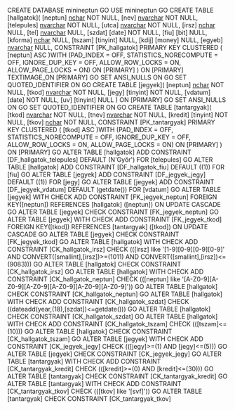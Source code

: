 CREATE DATABASE minineptun
GO
USE minineptun
GO
CREATE TABLE [hallgatok](
	[neptun] [nchar](6) NOT NULL,
	[nev] [nvarchar](30) NOT NULL,
	[telepules] [nvarchar](25) NOT NULL,
	[utca] [nvarchar](35) NOT NULL,
	[irsz] [nchar](4) NULL,
	[tel] [nvarchar](15) NULL,
	[szdat] [date] NOT NULL,
	[fiu] [bit] NULL,
	[kforma] [nchar](1) NULL,
	[tszam] [tinyint] NULL,
	[kdij] [money] NULL,
	[egyeb] [nvarchar](max) NULL,
 CONSTRAINT [PK_hallgatok] PRIMARY KEY CLUSTERED 
(
	[neptun] ASC
)WITH (PAD_INDEX = OFF, STATISTICS_NORECOMPUTE = OFF, IGNORE_DUP_KEY = OFF, ALLOW_ROW_LOCKS = ON, ALLOW_PAGE_LOCKS = ON) ON [PRIMARY]
) ON [PRIMARY] TEXTIMAGE_ON [PRIMARY]
GO
SET ANSI_NULLS ON
GO
SET QUOTED_IDENTIFIER ON
GO
CREATE TABLE [jegyek](
	[neptun] [nchar](6) NOT NULL,
	[tkod] [nvarchar](13) NOT NULL,
	[jegy] [tinyint] NOT NULL,
	[vdatum] [date] NOT NULL,
	[uv] [tinyint] NULL
) ON [PRIMARY]
GO
SET ANSI_NULLS ON
GO
SET QUOTED_IDENTIFIER ON
GO
CREATE TABLE [tantargyak](
	[tkod] [nvarchar](13) NOT NULL,
	[tnev] [nvarchar](40) NOT NULL,
	[kredit] [tinyint] NOT NULL,
	[tkov] [nchar](1) NOT NULL,
 CONSTRAINT [PK_tantargyak] PRIMARY KEY CLUSTERED 
(
	[tkod] ASC
)WITH (PAD_INDEX = OFF, STATISTICS_NORECOMPUTE = OFF, IGNORE_DUP_KEY = OFF, ALLOW_ROW_LOCKS = ON, ALLOW_PAGE_LOCKS = ON) ON [PRIMARY]
) ON [PRIMARY]
GO
ALTER TABLE [hallgatok] ADD  CONSTRAINT [DF_hallgatok_telepules]  DEFAULT (N'Győr') FOR [telepules]
GO
ALTER TABLE [hallgatok] ADD  CONSTRAINT [DF_hallgatok_fiu]  DEFAULT ((1)) FOR [fiu]
GO
ALTER TABLE [jegyek] ADD  CONSTRAINT [DF_jegyek_jegy]  DEFAULT ((1)) FOR [jegy]
GO
ALTER TABLE [jegyek] ADD  CONSTRAINT [DF_jegyek_vdatum]  DEFAULT (getdate()) FOR [vdatum]
GO
ALTER TABLE [jegyek]  WITH CHECK ADD  CONSTRAINT [FK_jegyek_neptun] FOREIGN KEY([neptun])
REFERENCES [hallgatok] ([neptun])
ON UPDATE CASCADE
GO
ALTER TABLE [jegyek] CHECK CONSTRAINT [FK_jegyek_neptun]
GO
ALTER TABLE [jegyek]  WITH CHECK ADD  CONSTRAINT [FK_jegyek_tkod] FOREIGN KEY([tkod])
REFERENCES [tantargyak] ([tkod])
ON UPDATE CASCADE
GO
ALTER TABLE [jegyek] CHECK CONSTRAINT [FK_jegyek_tkod]
GO
ALTER TABLE [hallgatok]  WITH CHECK ADD  CONSTRAINT [CK_hallgatok_irsz] CHECK  (([irsz] like '[1-9][0-9][0-9][0-9]' AND CONVERT([smallint],[irsz])>=(1011) AND CONVERT([smallint],[irsz])<=(9083)))
GO
ALTER TABLE [hallgatok] CHECK CONSTRAINT [CK_hallgatok_irsz]
GO
ALTER TABLE [hallgatok]  WITH CHECK ADD  CONSTRAINT [CK_hallgatok_neptun] CHECK  (([neptun] like '[A-Z0-9][A-Z0-9][A-Z0-9][A-Z0-9][A-Z0-9][A-Z0-9]'))
GO
ALTER TABLE [hallgatok] CHECK CONSTRAINT [CK_hallgatok_neptun]
GO
ALTER TABLE [hallgatok]  WITH CHECK ADD  CONSTRAINT [CK_hallgatok_szdat] CHECK  ((dateadd(year,(18),[szdat])<=getdate()))
GO
ALTER TABLE [hallgatok] CHECK CONSTRAINT [CK_hallgatok_szdat]
GO
ALTER TABLE [hallgatok]  WITH CHECK ADD  CONSTRAINT [CK_hallgatok_tszam] CHECK  (([tszam]<=(10)))
GO
ALTER TABLE [hallgatok] CHECK CONSTRAINT [CK_hallgatok_tszam]
GO
ALTER TABLE [jegyek]  WITH CHECK ADD  CONSTRAINT [CK_jegyek_jegy] CHECK  (([jegy]>=(1) AND [jegy]<=(5)))
GO
ALTER TABLE [jegyek] CHECK CONSTRAINT [CK_jegyek_jegy]
GO
ALTER TABLE [tantargyak]  WITH CHECK ADD  CONSTRAINT [CK_tantargyak_kredit] CHECK  (([kredit]>=(0) AND [kredit]<=(30)))
GO
ALTER TABLE [tantargyak] CHECK CONSTRAINT [CK_tantargyak_kredit]
GO
ALTER TABLE [tantargyak]  WITH CHECK ADD  CONSTRAINT [CK_tantargyak_tkov] CHECK  (([tkov] like '[svf]'))
GO
ALTER TABLE [tantargyak] CHECK CONSTRAINT [CK_tantargyak_tkov]

